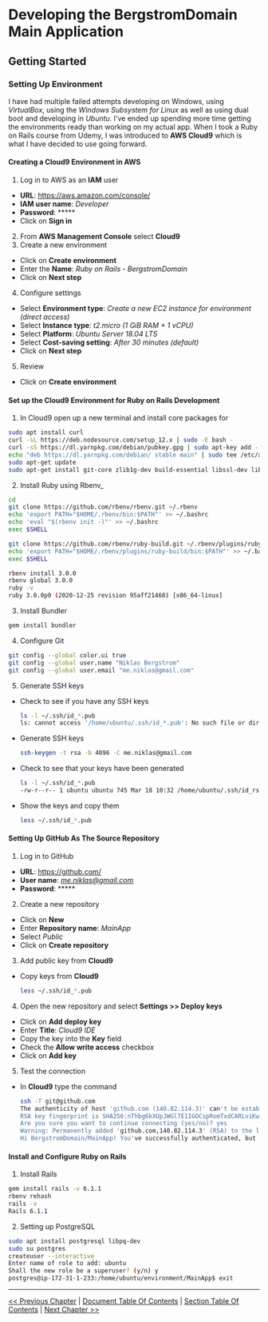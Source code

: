 # Developing the BergstromDomain Main Application  #

## Getting Started ##

### Setting Up Environment ###
I have had multiple failed attempts developing on Windows, using *VirtualBox*, using the *Windows Subsystem for Linux* as well as using dual boot and developing in *Ubuntu*. I've ended up spending more time getting the environments ready than working on my actual app. When I took a Ruby on Rails course from Udemy, I was introduced to __AWS Cloud9__ which is what I have decided to use going forward.


#### Creating a Cloud9 Environment in AWS ####
1. Log in to AWS as an __IAM__ user
  - __URL__: https://aws.amazon.com/console/
  - __IAM user name__: *Developer*
  - __Password__: *****
  - Click on __Sign in__
2. From __AWS Management Console__ select __Cloud9__
3. Create a new environment
  - Click on __Create environment__
  - Enter the __Name__: *Ruby on Rails - BergstromDomain*
  - Click on __Next step__
4. Configure settings
  - Select __Environment type__: *Create a new EC2 instance for environment (direct access)*
  - Select __Instance type__: *t2.micro (1 GiB RAM + 1 vCPU)*
  - Select __Platform__: *Ubuntu Server 18.04 LTS*
  - Select __Cost-saving setting__: *After 30 minutes (default)*
  - Click on __Next step__
5. Review
  - Click on __Create environment__

#### Set up the Cloud9 Environment for Ruby on Rails Development  ####
1. In Cloud9 open up a new terminal and install core packages for
  ```bash
  sudo apt install curl
  curl -sL https://deb.nodesource.com/setup_12.x | sudo -E bash -
  curl -sS https://dl.yarnpkg.com/debian/pubkey.gpg | sudo apt-key add -
  echo "deb https://dl.yarnpkg.com/debian/ stable main" | sudo tee /etc/apt/sources.list.d/yarn.list
  sudo apt-get update
  sudo apt-get install git-core zlib1g-dev build-essential libssl-dev libreadline-dev libyaml-dev libsqlite3-dev sqlite3 libxml2-dev libxslt1-dev libcurl4-openssl-dev software-properties-common libffi-dev nodejs yarn
  ```
2. Install Ruby using Rbenv_
  ```bash
  cd
  git clone https://github.com/rbenv/rbenv.git ~/.rbenv
  echo 'export PATH="$HOME/.rbenv/bin:$PATH"' >> ~/.bashrc
  echo 'eval "$(rbenv init -)"' >> ~/.bashrc
  exec $SHELL

  git clone https://github.com/rbenv/ruby-build.git ~/.rbenv/plugins/ruby-build
  echo 'export PATH="$HOME/.rbenv/plugins/ruby-build/bin:$PATH"' >> ~/.bashrc
  exec $SHELL

  rbenv install 3.0.0
  rbenv global 3.0.0
  ruby -v
  ruby 3.0.0p0 (2020-12-25 revision 95aff21468) [x86_64-linux]
  ```
3. Install Bundler
  ```bash
  gem install bundler
  ```
4. Configure Git
  ```bash
  git config --global color.ui true
  git config --global user.name "Niklas Bergstrom"
  git config --global user.email "me.niklas@gmail.com"
  ```
5. Generate SSH keys
- Check to see if you have any SSH keys
  ```bash
  ls -l ~/.ssh/id_*.pub
  ls: cannot access '/home/ubuntu/.ssh/id_*.pub': No such file or directory
  ```
- Generate SSH keys
  ```bash
  ssh-keygen -t rsa -b 4096 -C me.niklas@gmail.com
  ```
- Check to see that your keys have been generated
  ```bash
  ls -l ~/.ssh/id_*.pub
  -rw-r--r-- 1 ubuntu ubuntu 745 Mar 18 10:32 /home/ubuntu/.ssh/id_rsa.pub
  ```
- Show the keys and copy them
  ```bash
  less ~/.ssh/id_*.pub
  ```

#### Setting Up GitHub As The Source Repository ####
1. Log in to GitHub
  - __URL__: https://github.com/
  - __User name__: *me.niklas@gmail.com*
  - __Password__: *****
2. Create a new repository
  - Click on __New__
  - Enter __Repository name__: *MainApp*
  - Select *Public*
  - Click on __Create repository__
3. Add public key from __Cloud9__
  - Copy keys from __Cloud9__
    ```bash
    less ~/.ssh/id_*.pub
    ```
4. Open the new repository and select __Settings >> Deploy keys__
  - Click on __Add deploy key__
  - Enter __Title__: *Cloud9 IDE*
  - Copy the key into the __Key__ field
  - Check the __Allow write access__ checkbox
  - Click on __Add key__
5. Test the connection
  - In __Cloud9__ type the command
    ```bash
    ssh -T git@github.com
    The authenticity of host 'github.com (140.82.114.3)' can't be established.
    RSA key fingerprint is SHA256:nThbg6kXUpJWGl7E1IGOCspRomTxdCARLviKw6E5SY8.
    Are you sure you want to continue connecting (yes/no)? yes
    Warning: Permanently added 'github.com,140.82.114.3' (RSA) to the list of known hosts.
    Hi BergstromDomain/MainApp! You've successfully authenticated, but GitHub does not provide shell access.
    ```

#### Install and Configure Ruby on Rails ####
1. Install Rails
  ```bash
  gem install rails -v 6.1.1
  rbenv rehash
  rails -v
  Rails 6.1.1
  ```
2. Setting up PostgreSQL
  ```bash
  sudo apt install postgresql libpq-dev
  sudo su postgres
  createuser --interactive
  Enter name of role to add: ubuntu
  Shall the new role be a superuser? (y/n) y
  postgres@ip-172-31-1-233:/home/ubuntu/environment/MainApp$ exit
  ```


----------
[<< Previous Chapter](./section_1_getting_started/1_0_getting_started.md) | 
[Document Table Of Contents](../developing_the_bergstromdomain_app.md) | 
[Section Table Of Contents](./section_1_getting_started/1_0_getting_started.md) | 
[Next Chapter >>](./section_1_getting_started/1_2_creating_a_new_application.md)